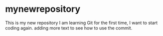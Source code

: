 # mynewrepository
This is my new repository
I am learning Git for the first time, I want to start coding again.
adding more text to see how to use the commit.
